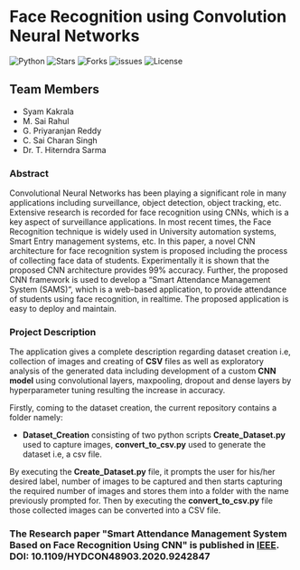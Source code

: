 # Face Recognition using Convolution Neural Networks

  ![Python](https://img.shields.io/badge/Python-3.6-green.svg)
  ![Stars](https://img.shields.io/github/stars/syamkakarla98/Face_Recognition_Using_Convolutional_Neural_Networks?color=tomato)
  ![Forks](https://img.shields.io/github/forks/syamkakarla98/Face_Recognition_Using_Convolutional_Neural_Networks)
  ![issues](https://img.shields.io/github/issues/syamkakarla98/Face_Recognition_Using_Convolutional_Neural_Networks)
  ![License](https://img.shields.io/github/license/syamkakarla98/Face_Recognition_Using_Convolutional_Neural_Networks)
  

## Team Members
* Syam Kakrala
* M. Sai Rahul 
* G. Priyaranjan Reddy
* C. Sai Charan Singh 
* Dr. T. Hiterndra Sarma

### Abstract
Convolutional Neural Networks has been playing a significant role in many applications including surveillance, object detection, object tracking, etc. Extensive research is recorded for face recognition using CNNs, which is a key aspect of surveillance applications. In most recent times, the Face Recognition technique is widely used in University automation systems, Smart Entry management systems, etc. In this paper, a novel CNN architecture for face recognition system is proposed including the process of collecting face data of students. Experimentally it is shown that the proposed CNN architecture provides 99% accuracy. Further, the proposed CNN framework is used to develop a “Smart Attendance Management System (SAMS)“, which is a web-based application, to provide attendance of students using face recognition, in realtime. The proposed application is easy to deploy and maintain.

### Project Description
The application gives a complete description  regarding dataset creation i.e, collection of images and creating of **CSV** files as well as exploratory analysis of the generated data including development of a custom **CNN model** using convolutional layers, maxpooling, dropout and dense layers by hyperparameter tuning resulting the increase in accuracy.

Firstly, coming to the dataset creation, the current repository contains a folder namely:
* **Dataset_Creation** consisting of two python scripts **Create_Dataset.py**  used to capture images, **convert_to_csv.py** used to generate the dataset i.e, a csv file.

By executing the **Create_Dataset.py** file, it prompts the user for his/her desired label, number of images to be captured and then starts capturing the required number of images and stores them into a folder with the name previously prompted for. Then by executing the **convert_to_csv.py** file those collected images can be converted into a CSV file.



### The Research paper "Smart Attendance Management System Based on Face Recognition Using CNN" is published in [IEEE](https://ieeexplore.ieee.org/abstract/document/9242847). DOI: 10.1109/HYDCON48903.2020.9242847
